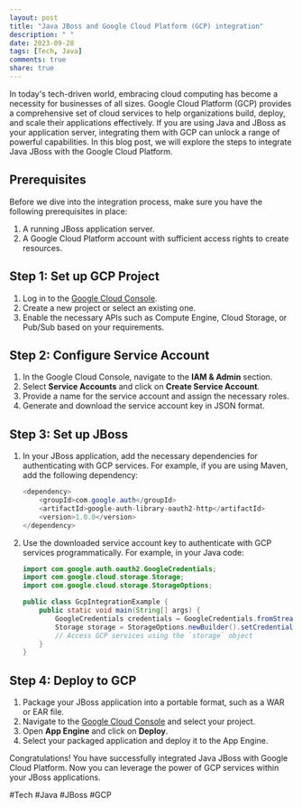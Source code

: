```yaml
---
layout: post
title: "Java JBoss and Google Cloud Platform (GCP) integration"
description: " "
date: 2023-09-28
tags: [Tech, Java]
comments: true
share: true
---
```


In today's tech-driven world, embracing cloud computing has become a necessity for businesses of all sizes. Google Cloud Platform (GCP) provides a comprehensive set of cloud services to help organizations build, deploy, and scale their applications effectively. If you are using Java and JBoss as your application server, integrating them with GCP can unlock a range of powerful capabilities. In this blog post, we will explore the steps to integrate Java JBoss with the Google Cloud Platform.

## Prerequisites
Before we dive into the integration process, make sure you have the following prerequisites in place:

1. A running JBoss application server.
2. A Google Cloud Platform account with sufficient access rights to create resources.

## Step 1: Set up GCP Project
1. Log in to the [Google Cloud Console](https://console.cloud.google.com).
2. Create a new project or select an existing one.
3. Enable the necessary APIs such as Compute Engine, Cloud Storage, or Pub/Sub based on your requirements.

## Step 2: Configure Service Account
1. In the Google Cloud Console, navigate to the **IAM & Admin** section.
2. Select **Service Accounts** and click on **Create Service Account**.
3. Provide a name for the service account and assign the necessary roles.
4. Generate and download the service account key in JSON format.

## Step 3: Set up JBoss
1. In your JBoss application, add the necessary dependencies for authenticating with GCP services. For example, if you are using Maven, add the following dependency:
    ```java
    <dependency>
        <groupId>com.google.auth</groupId>
        <artifactId>google-auth-library-oauth2-http</artifactId>
        <version>1.0.0</version>
    </dependency>
    ```
2. Use the downloaded service account key to authenticate with GCP services programmatically. For example, in your Java code:
    ```java
    import com.google.auth.oauth2.GoogleCredentials;
    import com.google.cloud.storage.Storage;
    import com.google.cloud.storage.StorageOptions;

    public class GcpIntegrationExample {
        public static void main(String[] args) {
            GoogleCredentials credentials = GoogleCredentials.fromStream(new FileInputStream("path-to-service-account-key.json"));
            Storage storage = StorageOptions.newBuilder().setCredentials(credentials).build().getService();
            // Access GCP services using the `storage` object
        }
    }
    ```

## Step 4: Deploy to GCP
1. Package your JBoss application into a portable format, such as a WAR or EAR file.
2. Navigate to the [Google Cloud Console](https://console.cloud.google.com) and select your project.
3. Open **App Engine** and click on **Deploy**.
4. Select your packaged application and deploy it to the App Engine.

Congratulations! You have successfully integrated Java JBoss with Google Cloud Platform. Now you can leverage the power of GCP services within your JBoss applications.

#Tech #Java #JBoss #GCP